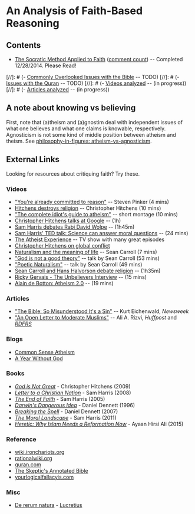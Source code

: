 An Analysis of Faith-Based Reasoning
================================================================================


Contents
--------------------------------------------------------------------------------

-   [The Socratic Method Applied to Faith](socratic-method-on-faith.html) ([comment count](socratic-method-on-faith.html#disqus_thread)) -- Completed 12/28/2014. Please Read!

[//]: # (-   [Commonly Overlooked Issues with the Bible](overlooked-bible.html) -- TODO)
[//]: # (-   [Issues with the Quran](overlooked-quran.html) -- TODO)
[//]: # (-   [Videos analyzed](videos-analyzed.html) -- (in progress))
[//]: # (-   [Articles analyzed](articles-analyzed.html) -- (in progress))


A note about knowing vs believing
--------------------------------------------------------------------------------

First, note that (a)theism and (a)gnostim deal with independent issues of what
one believes and what one claims is knowable, respectively.
Agnosticism is not some kind of middle position between atheism and theism.
See [philosophy-in-figures: atheism-vs-agnosticism](http://philosophy-in-figures.tumblr.com/post/88206026601/atheism-vs-agnosticism).


External Links
--------------------------------------------------------------------------------

Looking for resources about critiquing faith?  Try these.

### Videos

-   ["You're already committed to reason"](https://www.youtube.com/watch?v=UC4gqkd-6_o)  -- Steven Pinker (4 mins)
-   [Hitchens destroys religion](https://www.youtube.com/watch?v=TuI4Nzc07Io)  -- Christopher Hitchens (10 mins)
-   ["The complete idiot's guide to atheism"](https://www.youtube.com/watch?v=1CLjYHqfilE)  -- short montage (10 mins)
-   [Christopher Hitchens talks at Google](https://www.youtube.com/watch?v=sD0B-X9LJjs)  -- (1h)
-   [Sam Harris debates Rabi David Wolpe](https://www.youtube.com/watch?v=bN9nlAnkCUY)  -- (1h45m)
-   [Sam Harris' TED talk: Science can answer moral questions](https://www.youtube.com/watch?v=Hj9oB4zpHww)  -- (24 mins)
-   [The Atheist Experience](http://www.atheist-experience.com/)  -- TV show with many great episodes
-   [Christopher Hitchens on global conflict](https://www.youtube.com/watch?v=0M3Nw1D_jp0&feature=youtu.be&t=2181)
-   [Naturalism and the meaning of life](https://www.youtube.com/watch?v=dLmY4ktOIOI) -- Sean Carroll (7 mins)
-   ["God is not a good theory"](https://www.youtube.com/watch?v=ew_cNONhhKI) -- talk by Sean Carroll (53 mins)
-   ["Poetic Naturalism"](https://www.youtube.com/watch?v=xv0mKsO2goA) -- talk by Sean Carroll (49 mins)
-   [Sean Carroll and Hans Halvorson debate religion](https://www.youtube.com/watch?v=H864JH1tPYU) -- (1h35m)
-   [Ricky Gervais - The Unbelievers Interview](https://www.youtube.com/watch?v=iUUpvrP-gzQ) -- (15 mins)
-   [Alain de Botton: Atheism 2.0](https://www.youtube.com/watch?v=2Oe6HUgrRlQ) -- (19 mins)

<!---
Some of these videos are analyzed in these pages [here](videos-analyzed.html).
-->

### Articles

-   ["The Bible: So Misunderstood It's a Sin"](http://www.newsweek.com/2015/01/02/thats-not-what-bible-says-294018.html) -- Kurt Eichenwald, *Newsweek*
-   ["An Open Letter to Moderate Muslims"](http://www.huffingtonpost.com/ali-a-rizvi/an-open-letter-to-moderat_b_5930764.html) -- Ali A. Rizvi, *Huffpost* and *[RDFRS](https://richarddawkins.net/2014/10/an-open-letter-to-moderate-muslims/)*

<!---
Some of these articles are analyzed in these pages [here](articles-analyzed.html).
-->

### Blogs

-   [Common Sense Atheism](http://commonsenseatheism.com/)
-   [A Year Without God](http://www.patheos.com/blogs/yearwithoutgod/)

### Books

-   [*God is Not Great*](http://www.amazon.com/God-Not-Great-Religion-Everything/dp/0446697966/) - Christopher Hitchens (2009)
-   [*Letter to a Christian Nation*](http://www.amazon.com/Letter-Christian-Nation-Sam-Harris/dp/0307278778/) - Sam Harris (2008)
-   [*The End of Faith*](http://www.amazon.com/End-Faith-Religion-Terror-Future/dp/0393327655/) - Sam Harris (2005)
-   [*Darwin's Dangerous Idea*](http://www.amazon.com/DARWINS-DANGEROUS-IDEA-EVOLUTION-MEANINGS/dp/068482471X/) - Daniel Dennett (1996)
-   [*Breaking the Spell*](http://www.amazon.com/Breaking-Spell-Religion-Natural-Phenomenon/dp/0143038338/) - Daniel Dennett (2007)
-   [*The Moral Landscape*](http://www.amazon.com/Moral-Landscape-Science-Determine-Values/dp/143917122X) - Sam Harris (2011)
-   [*Heretic: Why Islam Needs a Reformation Now*](http://www.amazon.com/Heretic-Why-Islam-Needs-Reformation/dp/0062333933/) - Ayaan Hirsi Ali (2015)

### Reference

-   [wiki.ironchariots.org](http://wiki.ironchariots.org/)
-   [rationalwiki.org](http://rationalwiki.org/)
-   [quran.com](http://quran.com/)
-   [The Skeptic's Annotated Bible](http://skepticsannotatedbible.com/)
-   [yourlogicalfallacyis.com](https://yourlogicalfallacyis.com/)

### Misc

-   [De rerum natura](http://en.wikipedia.org/wiki/De_rerum_natura) - [Lucretius](http://en.wikipedia.org/wiki/Lucretius)


